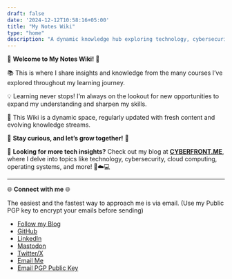 ```yaml
---
draft: false
date: '2024-12-12T10:58:16+05:00'
title: "My Notes Wiki"
type: "home"
description: "A dynamic knowledge hub exploring technology, cybersecurity, cloud computing, operating systems, and more. Continuously updated with insights from courses and lifelong learning to inspire curiosity and growth."
---
```


🌟 **Welcome to My Notes Wiki!** 🌟  

📚 This is where I share insights and knowledge from the many courses I’ve explored throughout my learning journey.  

💡 Learning never stops! I’m always on the lookout for new opportunities to expand my understanding and sharpen my skills.  

🔄 This Wiki is a dynamic space, regularly updated with fresh content and evolving knowledge streams.  

🌱 **Stay curious, and let’s grow together!** 🚀  

📖 **Looking for more tech insights?** Check out my blog at **[CYBERFRONT.ME](https://cyberfront.me)**, where I delve into topics like technology, cybersecurity, cloud computing, operating systems, and more! 🔐☁️💻  

---

🌐 **Connect with me** 🌐  

The easiest and the fastest way to approach me is via email. (Use my Public PGP key to encrypt your emails before sending)

- <i class="fas fa-book"></i> [Follow my Blog](https://cyberfront.me)
- <i class="fab fa-github"></i> [GitHub](https://github.com/abuturabofficial)  
- <i class="fab fa-linkedin"></i> [LinkedIn](https://linkedin.com/in/abuturabofficial)  
- <i class="fab fa-mastodon"></i> [Mastodon](https://mastodon.social/@abuturab)  
- <i class="fab fa-x-twitter"></i> [Twitter/X](https://x.com/abuturabofcl)  
- <i class="fas fa-envelope"></i> [Email Me](mailto:cyberfrontofficial@proton.me)
- <i class="fas fa-key"></i> [Email PGP Public Key](/misc/publickey.asc)
